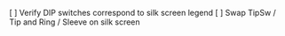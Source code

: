 [ ] Verify DIP switches correspond to silk screen legend
[ ] Swap TipSw / Tip and Ring / Sleeve on silk screen


